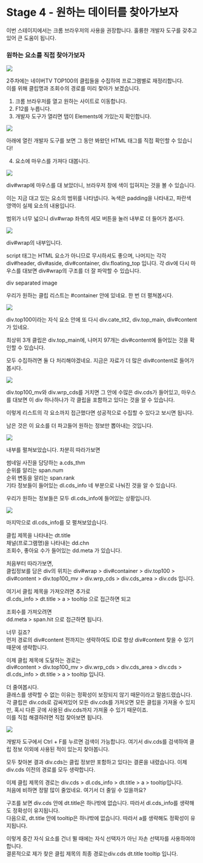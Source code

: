 # Stage 4 - 원하는 데이터를 찾아가보자

이번 스테이지에서는 크롬 브라우저의 사용을 권장합니다. 훌륭한 개발자 도구를 갖추고 있어 큰 도움이 됩니다.

### 원하는 요소를 직접 찾아가보자

![](../.gitbook/assets/image%20%286%29.png)

2주차에는 네이버TV TOP100의 클립들을 수집하여 프로그램별로 재정리합니다.  
이를 위해 클립명과 조회수의 경로를 미리 찾아가 보겠습니다.

1. 크롬 브라우저를 열고 원하는 사이트로 이동합니다.
2. F12를 누릅니다.
3. 개발자 도구가 열리면 탭이 Elements에 가있는지 확인합니다.

![](../.gitbook/assets/image%20%2810%29.png)

아래에 열린 개발자 도구를 보면 그 동안 봐왔던 HTML 태그를 직접 확인할 수 있습니다!

4. 요소에 마우스를 가져다 대봅니다.

![](../.gitbook/assets/image%20%2824%29.png)

div\#wrap에 마우스를 대 보았더니, 브라우저 창에 색이 입혀지는 것을 볼 수 있습니다.

이는 지금 대고 있는 요소의 범위를 나타냅니다. 녹색은 padding을 나타내고, 파란색 영역이 실제 요소의 내용입니다.

범위가 너무 넓으니 div\#wrap 좌측의 세모 버튼을 눌러 내부로 더 들어가 봅시다.

![](../.gitbook/assets/image%20%2829%29.png)

div\#wrap의 내부입니다.

script 태그는 HTML 요소가 아니므로 무시하셔도 좋으며, 나머지는 각각 div\#header, div\#aside, div\#container, div.floating\_top 입니다. 각 div에 다시 마우스를 대보면 div\#wrap의 구조를 더 잘 파악할 수 있습니다.

div separated image

우리가 원하는 클립 리스트는 \#container 안에 있네요. 한 번 더 펼쳐봅시다.

![](../.gitbook/assets/image%20%2839%29.png)

div.top100이라는 자식 요소 안에 또 다시 div.cate\_tit2, div.top\_main, div\#content가 있네요.

최상위 3개 클립은 div.top\_main에, 나머지 97개는 div\#content에 들어있는 것을 확인할 수 있습니다.

모두 수집하려면 둘 다 처리해야겠네요. 지금은 자료가 더 많은 div\#content로 들어가봅시다.

![](../.gitbook/assets/image%20%2819%29.png)

div.top100\_mv와 div.wrp\_cds를 거치면 그 안에 수많은 div.cds가 들어있고, 마우스를 대보면 이 div 하나하나가 각 클립을 포함하고 있다는 것을 알 수 있습니다.

이렇게 리스트의 각 요소까지 접근했다면 성공적으로 수집할 수 있다고 보시면 됩니다.

남은 것은 이 요소를 더 파고들어 원하는 정보만 뽑아내는 것입니다.

![](../.gitbook/assets/image%20%283%29.png)

내부를 펼쳐보았습니다. 차분히 따라가보면

썸네일 사진을 담당하는 a.cds\_thm  
순위를 알리는 span.num  
순위 변동을 알리는 span.rank   
기타 정보들이 들어있는 dl.cds\_info 네 부분으로 나눠진 것을 알 수 있습니다.

우리가 원하는 정보들은 모두 dl.cds\_info에 들어있는 상황입니다.

![](../.gitbook/assets/image%20%288%29.png)

마지막으로 dl.cds\_info를 모 펼쳐보았습니다.

클립 제목을 나타내는 dt.title  
채널\(프로그램명\)을 나타내는 dd.chn  
조회수, 좋아요 수가 들어있는 dd.meta 가 있습니다.

처음부터 따라가보면,   
클립정보를 담은 div의 위치는 div\#wrap &gt; div\#container &gt; div.top100 &gt; div\#content &gt; div.top100\_mv &gt; div.wrp\_cds &gt; div.cds\_area &gt; div.cds 입니다.

여기서 클립 제목을 가져오려면 추가로  
dl.cds\_info &gt; dt.title &gt; a &gt; tooltip 으로 접근하면 되고

조회수를 가져오려면  
dd.meta &gt; span.hit 으로 접근하면 됩니다.

너무 길죠?  
먼저 경로의 div\#content 전까지는 생략하여도 ID로 항상 div\#content 찾을 수 있기 때문에 생략합니다.

이제 클립 제목에 도달하는 경로는  
div\#content &gt; div.top100\_mv &gt; div.wrp\_cds &gt; div.cds\_area &gt; div.cds &gt; dl.cds\_info &gt; dt.title &gt; a &gt; tooltip 입니다.

더 줄여봅시다.  
클래스를 생략할 수 없는 이유는 정확성이 보장되지 않기 때문이라고 말씀드렸습니다.  
각 클립은 div.cds로 감싸져있어 모든 div.cds를 가져오면 모든 클립을 가져올 수 있지만, 혹시 다른 곳에 사용된 div.cds까지 가져올 수 있기 때문이죠.  
이를 직접 해결하려면 직접 찾아보면 됩니다.

![](../.gitbook/assets/image%20%281%29.png)

개발자 도구에서 Ctrl + F를 누르면 검색이 가능합니다. 여기서 div.cds를 검색하여 클립 정보 이외에 사용된 적이 있는지 찾아봅니다.

모두 찾아본 결과 div.cds는 클립 정보만 포함하고 있다는 결론을 내렸습니다. 이제 div.cds 이전의 경로를 모두 생략합니다.

이제 클립 제목의 경로는 div.cds &gt; dl.cds\_info &gt; dt.title &gt; a &gt; tooltip입니다.  
처음에 비하면 정말 많이 줄었네요. 여기서 더 줄일 수 있을까요?

구조를 보면 div.cds 안에 dt.title은 하나밖에 없습니다. 따라서 dl.cds\_info를 생략해도 정확성이 유지됩니다.   
다음으로, dt.title 안에 tooltip은 하나밖에 없습니다. 따라서 a를 생략해도 정확성이 유지됩니다.

이렇게 중간 자식 요소를 건너 뛸 때에는 자식 선택자가 아닌 자손 선택자를 사용하여야 합니다.  
결론적으로 제가 찾은 클립 제목의 최종 경로는div.cds dt.title tooltip 입니다.



